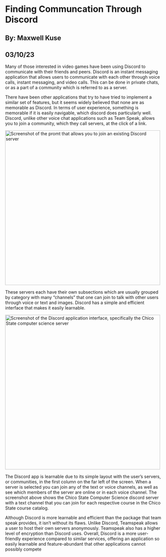 # Finding Communcation Through Discord
## By: Maxwell Kuse
## 03/10/23

Many of those interested in video games have been using Discord to communicate with their friends and peers. Discord is an instant messaging application that allows users to communicate with each other through voice calls, instant messaging, and video calls. This can be done in private chats, or as a part of a community which is referred to as a server. 

There have been other applications that try to have tried to implement a similar set of features, but it seems widely believed that none are as memorable as Discord. In terms of user experience, something is memorable if it is easily navigable, which discord does particularly well. Discord, unlike other voice chat applications such as Team Speak, allows you to join a community, which they call servers, at the click of a link. 

<img alt="Screenshot of the promt that allows you to join an existing Discord server" src="../assets/Join\ Server.png" style="width:500px;"/>


These servers each have their own subsections which are usually grouped by category with many “channels” that one can join to talk with other users through voice or text and images. Discord has a simple and efficient interface that makes it easily learnable. 

<img alt="Screenshot of the Discord application interface, specifically the Chico State computer science server" src="../assets/Discord\ Interface.png" style="width:500px;"/>


The Discord app is learnable due to its simple layout with the user’s servers, or communities, in the first column on the far left of the screen. When a server is selected you can join any of the text or voice channels, as well as see which members of the server are online or in each voice channel. The screenshot above shows the Chico State Computer Science discord server with a text channel that you can join for each respective course in the Chico State course catalog.

Although Discord is more learnable and efficient than the package that team speak provides, it isn’t without its flaws. Unlike Discord, Teamspeak allows a user to host their own servers anonymously. Teamspeak also has a higher level of encryption than Discord uses. Overall, Discord is a more user-friendly experience compared to similar services, offering an application so easily learnable and feature-abundant that other applications cannot possibly compete
